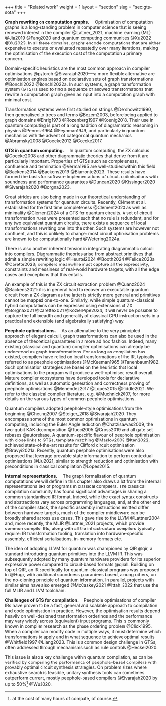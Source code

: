+++
title = "Related work"
weight = 1
layout = "section"
slug = "sec:gts-sota"
+++

**Graph rewriting on computation graphs.**&emsp; Optimisation of computation
graphs is a long-standing problem in computer science that is seeing renewed
interest in the compiler @Lattner_2021, machine learning (ML) @Jia2019 @Fang2020
and quantum computing communities @Xu2022 @Xu2023. In all these domains, graphs
encode computations that are either expensive to execute or evaluated repeatedly
over many iterations, making the optimisation of the execution cost of the
computation a primary concern.

Domain-specific heuristics are the most common approach in compiler
optimisations @pytorch @Sivarajah2020&#x200B;---a more flexible alternative are
optimisation engines based on declarative sets of graph transformations
@Bonchi2022 @Bonchi2022a. In such systems, a graph transformation system (GTS)
is used to find a sequence of allowed transformations that rewrite a computation
graph given as input into a computation graph with minimal cost.

Transformation systems were first studied on strings @Dershowitz1990, then
generalised to trees and terms @Bezem2003, before being applied to graph domains
@Ehrig1973 @Rozenberg1997 @Koenig2018. Their use in quantum computing is part of
a long tradition of diagrammatic reasoning in physics @Penrose1964 @Feynman1949,
and particularly in quantum mechanics with the advent of categorical quantum
mechanics @Abramsky2008 @Coecke2012 @Coecke2017.

**GTS in quantum computing.**&emsp; In quantum computing, the ZX calculus
@Coecke2008 and other diagrammatic theories that derive from it are particularly
important. Properties of GTSs such as completeness, confluence and termination
@Verma1995 are well-studied within this field @Backens2014 @Backens2019
@Biamonte2023. These results have formed the basis for software implementations
of circuit optimisations with soundness and performance guarantees @Duncan2020
@Kissinger2020 @Sivarajah2020 @Borgna2023.

Great strides are also being made in our theoretical understanding of
transformation systems for quantum circuits. Recently, Clément et al.
established for the first time completeness @Clement2023 as well as minimality
@Clement2024 of a GTS for quantum circuits. A set of circuit transformation
rules were presented such that no rule is redundant, and for any two equivalent
quantum circuits, there exists a sequence of local transformations rewriting one
into the other. Such systems are however not confluent, and this is unlikely to
change: most circuit optimisation problems are known to be computationally hard
@Wetering2024a.

There is also another inherent tension in integrating diagrammatic calculi into
compilers. Diagrammatic theories arise from abstract primitives that admit a
simple rewriting logic @Heurtel2024 @Booth2024 @Felice2023a @Carette2023;
compilers meanwhile must capture all the expressivity, constraints and messiness
of real-world hardware targets, with all the edge cases and exceptions that this
entails.

An example of this is the ZX circuit extraction problem @Quanz2024
@Backens2021&#x200B;: it is in general hard to recover an executable quantum
circuit from a ZX diagram as the latter is strictly more general and primitives
cannot be mapped one-to-one. Similarly, while simple quantum-classical hybrid
computations can be expressed using extensions of ZX @Borgna2021 @Carette2021
@KoziellPipe2024, it will never be possible to capture the full breadth and
generality of classical CPU instruction sets in a practical and extensible (and
algebraically satisfying) way.

**Peephole optimisations.**&emsp; As an alternative to the very principled
approach of elegant calculi, graph transformations can also be used in the
absence of theoretical guarantees in a more ad hoc fashion. Indeed, many
existing (classical and quantum) compiler optimisations can already be
understood as graph transformations. For as long as compilation has existed,
compilers have relied on local transformations of the IR, typically referred to
as peephole optimisations @McKeeman1965 @Tanenbaum1982. Such optimisation
strategies are based on the heuristic that local optimisations to the program
will produce a well-optimised result overall. Mature compiler ecosystems have
developed tools for declarative definitions, as well as automatic generation and
correctness proving of peephole optimisations @Menendez2017 @Lopes2015
@Riddle2021. We refer to the classical compiler literature, e.g. @Muchnick2007,
for more details on the various types of common peephole optimisations.

Quantum compilers adopted peephole-style optimisations from the beginning
@Cheung2007 @Steiger_2018 @Sivarajah2020. They encompass some of the most common
optimisations in quantum computing, including the Euler Angle reduction
@Chatzisavvas2009, the two-qubit KAK decomposition @Tucci2005 @Cross2019 and all
gate set rebases @autorebase. A quantum-specific flavour of peephole
optimisation with close links to GTSs, template matching @Maslov2008 @Iten2022,
achieved state-of-the-art results for Clifford circuit optimisation
@Bravyi2021a. Recently, quantum peephole optimisations were also proposed that
leverage provable state information to perform contextual optimisations
@Liu2021, similar to strength reduction and optimisation with preconditions in
classical compilation @Lopes2015.

**Internal representations.**&emsp; The graph formalisation of quantum
computations we will define in this chapter also draws a lot from the internal
representations (IR) of programs in classical compilers. The classical
compilation community has found significant advantages in sharing a common
standardised IR format. Indeed, while the exact syntax constructs and
abstractions vary across programming languages, and, at the other end of the
compiler stack, the specific assembly instructions emitted differ between
hardware targets, much of the compiler middleware can be broadly shared across
use cases. This gave rise to the LLVM @Lattner2004 and, more recently, the MLIR
@Lattner_2021 projects, which provide common compiler IRs, along with all the
infrastructure compilers typically require: IR transformation tooling,
translation into hardware-specific assembly, efficient serialisations, in-memory
formats etc.

The idea of adopting LLVM for quantum was championed by QIR @qir, a standard
introducing quantum primitives into the LLVM IR. This was subsequently adopted
by many quantum hardware providers for its superior expressive power compared to
circuit-based formats @qirall. Building on top of QIR, an IR specifically for
quantum-classical programs was proposed in @Hugr, with additional soundness
guarantees based, among others, on the no-cloning principle of quantum
information. In parallel, projects with similar aims have also emerged
@McCaskey2021 @Ittah_2022 that use the full MLIR and LLVM toolchain.

**Challenges of GTS for compilation.**&emsp; Peephole optimisations of compiler
IRs have proven to be a fast, general and scalable approach to compilation and
code optimisation in practice. However, the optimisation results depend heavily
on well-designed transformation orderings and the performance may vary widely
across (equivalent) input programs. This is commonly known in compiler research
as the phase ordering problem @Click1995&#x200B;. When a compiler can modify
code in multiple ways, it must determine which transformations to apply and in
what sequence to achieve optimal results @Whitfield1997 @Liang2023. This is a
common design challenge in GTSs, often addressed through mechanisms such as rule
controls @Heckel2020.

This issue is also a key challenge within quantum compilation, as can be
verified by comparing the performance of peephole-based compilers with provably
optimal circuit synthesis strategies. On problem sizes where exhaustive search
is feasible, unitary synthesis tools can sometimes outperform current, mostly
peephole-based compilers @Sivarajah2020 by up to 50%[^cost] @Wu2020.

[^cost]: at the cost of many hours of compute, of course.
